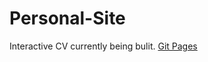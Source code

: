 # Personal-Site
Interactive CV currently being bulit. 
[Git Pages](https://bippserino.github.io/Personal-Site/)
